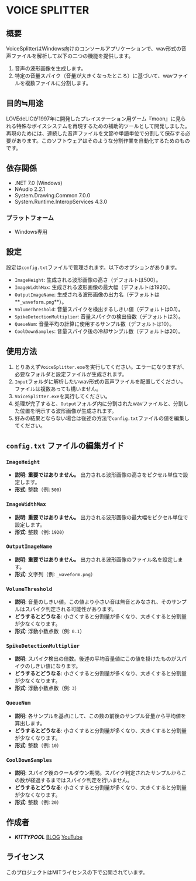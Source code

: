 # VOICE SPLITTER

## 概要

VoiceSplitterはWindows向けのコンソールアプリケーションで、wav形式の音声ファイルを解析して以下の二つの機能を提供します。

1. 音声の波形画像を生成します。
2. 特定の音量スパイク（音量が大きくなったところ）に基づいて、wavファイルを複数ファイルに分割します。

## 目的≒用途

LOVEdeLICが1997年に開発したプレイステーション用ゲーム『moon』に見られる特殊なボイスシステムを再現するための補助的ツールとして開発しました。
再現のためには、連続した音声ファイルを文節や単語単位で分割して保存する必要があります。このソフトウェアはそのような分割作業を自動化するためのものです。

## 依存関係

- .NET 7.0 (Windows)
- NAudio 2.2.1
- System.Drawing.Common 7.0.0
- System.Runtime.InteropServices 4.3.0

### プラットフォーム

- Windows専用

## 設定

設定は`config.txt`ファイルで管理されます。以下のオプションがあります。

- `ImageHeight`: 生成される波形画像の高さ（デフォルトは500）。
- `ImageWidthMax`: 生成される波形画像の最大幅（デフォルトは1920）。
- `OutputImageName`: 生成される波形画像の出力名（デフォルトは**`_waveform.png`**）。
- `VolumeThreshold`: 音量スパイクを検出するしきい値（デフォルトは0.1）。
- `SpikeDetectionMultiplier`: 音量スパイクの検出倍数（デフォルトは3）。
- `QueueNum`: 音量平均の計算に使用するサンプル数（デフォルトは10）。
- `CoolDownSamples`: 音量スパイク後の冷却サンプル数（デフォルトは20）。

## 使用方法

1. とりあえず`VoiceSplitter.exe`を実行してください。エラーになりますが、必要なフォルダと設定ファイルが生成されます。
1. `Input`フォルダに解析したいwav形式の音声ファイルを配置してください。ファイルは複数あっても構いません。
1. `VoiceSplitter.exe`を実行してください。
1. 処理が完了すると、`Output`フォルダ内に分割されたwavファイルと、分割した位置を明示する波形画像が生成されます。
1. 好みの結果とならない場合は後述の方法で`config.txt`ファイルの値を編集してください。

## `config.txt` ファイルの編集ガイド

### `ImageHeight`

- **説明**: **重要ではありません。** 出力される波形画像の高さをピクセル単位で設定します。
- **形式**: 整数（例: `500`）

### `ImageWidthMax`

- **説明**: **重要ではありません。** 出力される波形画像の最大幅をピクセル単位で設定します。
- **形式**: 整数（例: `1920`）

### `OutputImageName`

- **説明**: **重要ではありません。** 出力される波形画像のファイル名を設定します。
- **形式**: 文字列（例: `_waveform.png`）

### `VolumeThreshold`

- **説明**: 音量のしきい値。この値より小さい音は無音とみなされ、そのサンプルはスパイク判定される可能性があります。
- **どうするとどうなる**: 小さくすると分割量が多くなり、大きくすると分割量が少なくなります。
- **形式**: 浮動小数点数（例: `0.1`）

### `SpikeDetectionMultiplier`

- **説明**: スパイク検出の倍数。後述の平均音量値にこの値を掛けたものがスパイクのしきい値になります。
- **どうするとどうなる**: 小さくすると分割量が多くなり、大きくすると分割量が少なくなります。
- **形式**: 浮動小数点数（例: `3`）

### `QueueNum`

- **説明**: 各サンプルを基点にして、この数の前後のサンプル音量から平均値を算出します。
- **どうするとどうなる**: 小さくすると分割量が多くなり、大きくすると分割量が少なくなります。
- **形式**: 整数（例: `10`）

### `CoolDownSamples`

- **説明**: スパイク後のクールダウン期間。スパイク判定されたサンプルからこの数が経過するまではスパイク判定を行いません。
- **どうするとどうなる**: 小さくすると分割量が多くなり、大きくすると分割量が少なくなります。
- **形式**: 整数（例: `20`）

## 作成者

- ***KITTYPOOL*** [BLOG](https://kitty-pool.com) [YouTube](https://www.youtube.com/channel/UCWTRB1h8GA-AFGExP1pf_7w)

## ライセンス

このプロジェクトはMITライセンスの下で公開されています。
